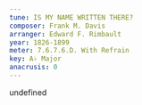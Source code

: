 ```yaml
---
tune: IS MY NAME WRITTEN THERE?
composer: Frank M. Davis
arranger: Edward F. Rimbault
year: 1826-1899
meter: 7.6.7.6.D. With Refrain
key: A♭ Major
anacrusis: 0
---
```

undefined